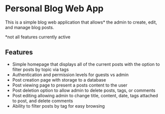 # Personal Blog Web App

This is a simple blog web application that allows* the admin to create, edit, and manage blog posts.

*not all features currently active

## Features
- Simple homepage that displays all of the current posts with the option to filter posts by topic via tags
- Authentication and permission levels for guests vs admin
- Post creation page with storage to a database
- Post viewing page to present a posts content to the user
- Post deletion option to allow admin to delete posts, tags, or comments
- Post editing allowing admin to change title, content, date, tags attached to post, and delete comments
- Ability to filter posts by tag for easy browsing